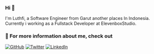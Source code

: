 ### Hi 👋

I'm Luthfi, a Software Engineer from Garut another places In Indonesia. Currently i working as a Fullstack Developer at ElevenboxStudio.

### 💬  For more information about me, check out

<p align="left">
	<a href="https://github.com/luthfipun"><img src="https://img.shields.io/github/followers/luthfipun.svg?label=GitHub&style=social" alt="GitHub"></a>
	<a href="https://twitter.com/luthfi_pun"><img src="https://img.shields.io/twitter/follow/luthfi_pun?label=Twitter&style=social" alt="Twitter"></a>
	<a href="https://www.linkedin.com/in/luthfi-abdul-azis-46051879"><img src="https://img.shields.io/badge/LinkedIn--_.svg?style=social&logo=linkedin" alt="LinkedIn"></a>
</p>
